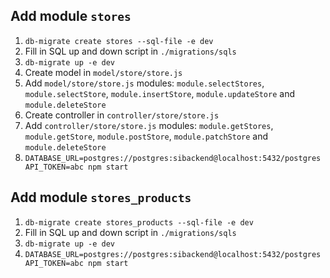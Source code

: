 
## Add module `stores`

1. `db-migrate create stores --sql-file -e dev`
1. Fill in SQL up and down script in `./migrations/sqls`
1. `db-migrate up -e dev`
1. Create model in `model/store/store.js`
1. Add `model/store/store.js` modules: `module.selectStores`, `module.selectStore`, `module.insertStore`, `module.updateStore` and `module.deleteStore`
1. Create controller in `controller/store/store.js`
1. Add `controller/store/store.js` modules: `module.getStores`, `module.getStore`, `module.postStore`, `module.patchStore` and `module.deleteStore`
1. `DATABASE_URL=postgres://postgres:sibackend@localhost:5432/postgres API_TOKEN=abc npm start`

## Add module `stores_products`

1. `db-migrate create stores_products --sql-file -e dev`
1. Fill in SQL up and down script in `./migrations/sqls`
1. `db-migrate up -e dev`
1. `DATABASE_URL=postgres://postgres:sibackend@localhost:5432/postgres API_TOKEN=abc npm start`
